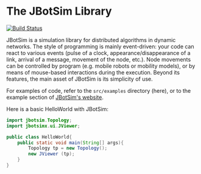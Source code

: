 # The JBotSim Library

[![Build Status](https://travis-ci.org/acasteigts/JBotSim.svg?branch=master)](https://travis-ci.org/acasteigts/JBotSim)

JBotSim is a simulation library for distributed algorithms in dynamic
networks. The style of programming is mainly event-driven: your code
can react to various events (pulse of a clock,
appearance/disappearance of a link, arrival of a message, movement of
the node, etc.). Node movements can be controlled by program (e.g.
mobile robots or mobility models), or by means of mouse-based
interactions during the execution. Beyond its features, the main asset
of JBotSim is its simplicity of use.

For examples of code, refer to the `src/examples` directory (here), or to the example section of [JBotSim's website](http://jbotsim.io).

Here is a basic HelloWorld with JBotSim:

```java
import jbotsim.Topology;
import jbotsimx.ui.JViewer;

public class HelloWorld{
    public static void main(String[] args){
        Topology tp = new Topology();
        new JViewer (tp);
    }
}
```
